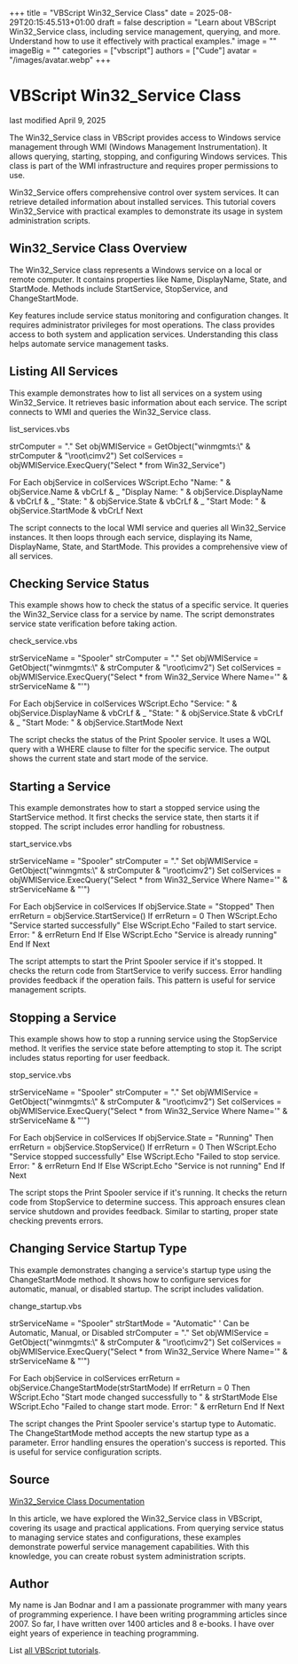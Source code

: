 +++
title = "VBScript Win32_Service Class"
date = 2025-08-29T20:15:45.513+01:00
draft = false
description = "Learn about VBScript Win32_Service class, including service management, querying, and more. Understand how to use it effectively with practical examples."
image = ""
imageBig = ""
categories = ["vbscript"]
authors = ["Cude"]
avatar = "/images/avatar.webp"
+++

# VBScript Win32_Service Class

last modified April 9, 2025

The Win32_Service class in VBScript provides access to Windows
service management through WMI (Windows Management Instrumentation). It allows
querying, starting, stopping, and configuring Windows services. This class is
part of the WMI infrastructure and requires proper permissions to use.

Win32_Service offers comprehensive control over system services.
It can retrieve detailed information about installed services. This tutorial
covers Win32_Service with practical examples to demonstrate its
usage in system administration scripts.

## Win32_Service Class Overview

The Win32_Service class represents a Windows service on a local or
remote computer. It contains properties like Name, DisplayName, State, and
StartMode. Methods include StartService, StopService, and ChangeStartMode.

Key features include service status monitoring and configuration changes. It
requires administrator privileges for most operations. The class provides access
to both system and application services. Understanding this class helps automate
service management tasks.

## Listing All Services

This example demonstrates how to list all services on a system using
Win32_Service. It retrieves basic information about each service.
The script connects to WMI and queries the Win32_Service class.

list_services.vbs
  

strComputer = "."
Set objWMIService = GetObject("winmgmts:\\" &amp; strComputer &amp; "\root\cimv2")
Set colServices = objWMIService.ExecQuery("Select * from Win32_Service")

For Each objService in colServices
    WScript.Echo "Name: " &amp; objService.Name &amp; vbCrLf &amp; _
                 "Display Name: " &amp; objService.DisplayName &amp; vbCrLf &amp; _
                 "State: " &amp; objService.State &amp; vbCrLf &amp; _
                 "Start Mode: " &amp; objService.StartMode &amp; vbCrLf
Next

The script connects to the local WMI service and queries all Win32_Service
instances. It then loops through each service, displaying its Name, DisplayName,
State, and StartMode. This provides a comprehensive view of all services.

## Checking Service Status

This example shows how to check the status of a specific service. It queries the
Win32_Service class for a service by name. The script demonstrates service state
verification before taking action.

check_service.vbs
  

strServiceName = "Spooler"
strComputer = "."
Set objWMIService = GetObject("winmgmts:\\" &amp; strComputer &amp; "\root\cimv2")
Set colServices = objWMIService.ExecQuery("Select * from Win32_Service Where Name='" &amp; strServiceName &amp; "'")

For Each objService in colServices
    WScript.Echo "Service: " &amp; objService.DisplayName &amp; vbCrLf &amp; _
                 "State: " &amp; objService.State &amp; vbCrLf &amp; _
                 "Start Mode: " &amp; objService.StartMode
Next

The script checks the status of the Print Spooler service. It uses a WQL query
with a WHERE clause to filter for the specific service. The output shows the
current state and start mode of the service.

## Starting a Service

This example demonstrates how to start a stopped service using the
StartService method. It first checks the service state, then starts
it if stopped. The script includes error handling for robustness.

start_service.vbs
  

strServiceName = "Spooler"
strComputer = "."
Set objWMIService = GetObject("winmgmts:\\" &amp; strComputer &amp; "\root\cimv2")
Set colServices = objWMIService.ExecQuery("Select * from Win32_Service Where Name='" &amp; strServiceName &amp; "'")

For Each objService in colServices
    If objService.State = "Stopped" Then
        errReturn = objService.StartService()
        If errReturn = 0 Then
            WScript.Echo "Service started successfully"
        Else
            WScript.Echo "Failed to start service. Error: " &amp; errReturn
        End If
    Else
        WScript.Echo "Service is already running"
    End If
Next

The script attempts to start the Print Spooler service if it's stopped. It checks
the return code from StartService to verify success. Error handling
provides feedback if the operation fails. This pattern is useful for service
management scripts.

## Stopping a Service

This example shows how to stop a running service using the
StopService method. It verifies the service state before attempting
to stop it. The script includes status reporting for user feedback.

stop_service.vbs
  

strServiceName = "Spooler"
strComputer = "."
Set objWMIService = GetObject("winmgmts:\\" &amp; strComputer &amp; "\root\cimv2")
Set colServices = objWMIService.ExecQuery("Select * from Win32_Service Where Name='" &amp; strServiceName &amp; "'")

For Each objService in colServices
    If objService.State = "Running" Then
        errReturn = objService.StopService()
        If errReturn = 0 Then
            WScript.Echo "Service stopped successfully"
        Else
            WScript.Echo "Failed to stop service. Error: " &amp; errReturn
        End If
    Else
        WScript.Echo "Service is not running"
    End If
Next

The script stops the Print Spooler service if it's running. It checks the return
code from StopService to determine success. This approach ensures
clean service shutdown and provides feedback. Similar to starting, proper state
checking prevents errors.

## Changing Service Startup Type

This example demonstrates changing a service's startup type using the
ChangeStartMode method. It shows how to configure services for
automatic, manual, or disabled startup. The script includes validation.

change_startup.vbs
  

strServiceName = "Spooler"
strStartMode = "Automatic" ' Can be Automatic, Manual, or Disabled
strComputer = "."
Set objWMIService = GetObject("winmgmts:\\" &amp; strComputer &amp; "\root\cimv2")
Set colServices = objWMIService.ExecQuery("Select * from Win32_Service Where Name='" &amp; strServiceName &amp; "'")

For Each objService in colServices
    errReturn = objService.ChangeStartMode(strStartMode)
    If errReturn = 0 Then
        WScript.Echo "Start mode changed successfully to " &amp; strStartMode
    Else
        WScript.Echo "Failed to change start mode. Error: " &amp; errReturn
    End If
Next

The script changes the Print Spooler service's startup type to Automatic. The
ChangeStartMode method accepts the new startup type as a parameter.
Error handling ensures the operation's success is reported. This is useful for
service configuration scripts.

## Source

[Win32_Service Class Documentation](https://learn.microsoft.com/en-us/windows/win32/cimwin32prov/win32-service)

In this article, we have explored the Win32_Service class in
VBScript, covering its usage and practical applications. From querying service
status to managing service states and configurations, these examples demonstrate
powerful service management capabilities. With this knowledge, you can create
robust system administration scripts.

## Author

My name is Jan Bodnar and I am a passionate programmer with many years of
programming experience. I have been writing programming articles since 2007. So
far, I have written over 1400 articles and 8 e-books. I have over eight years of
experience in teaching programming.

List [all VBScript tutorials](/vbscript/).